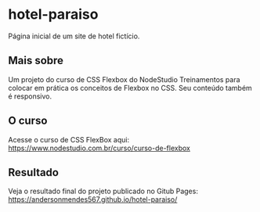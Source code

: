 # hotel-paraiso
Página inicial de um site de hotel fictício.

## Mais sobre
Um projeto do curso de CSS Flexbox do NodeStudio Treinamentos para colocar em prática os conceitos de Flexbox no CSS.
Seu conteúdo também é responsivo.

## O curso
Acesse o curso de CSS FlexBox aqui: https://www.nodestudio.com.br/curso/curso-de-flexbox

## Resultado
Veja o resultado final do projeto publicado no Gitub Pages: https://andersonmendes567.github.io/hotel-paraiso/
